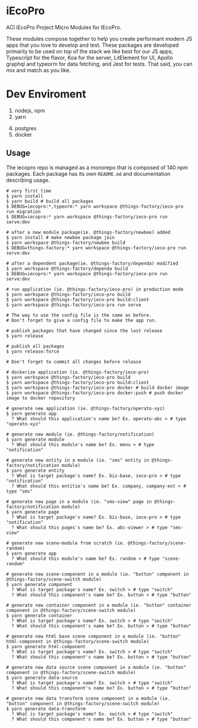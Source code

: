 # iEcoPro
ACI iEcoPro Project
Micro Modules for IEcoPro.

These modules compose together to help you create performant modern JS apps that you love to develop and test. These packages are developed primarily to be used on top of the stack we like best for our JS apps; Typescript for the flavor, Koa for the server, LitElement for UI, Apollo graphql and typeorm for data fetching, and Jest for tests. That said, you can mix and match as you like.
# Dev Enviroment
1. nodejs, npm
2. yarn
<!-- 3. typescript -->
4. postgres
5. docker

## Usage

The iecopro repo is managed as a monorepo that is composed of 140 npm packages.
Each package has its own `README.md` and documentation describing usage.

```
# very first time
$ yarn install
$ yarn build # build all packages
$ DEBUG=iecopro:*,typeorm:* yarn workspace @things-factory/ieco-pro run migration
$ DEBUG=iecopro:* yarn workspace @things-factory/ieco-pro run serve:dev
```

```
# after a new module package(ie. @things-factory/newbee) added
$ yarn install # make newbee package join
$ yarn workspace @things-factory/newbee build
$ DEBUG=things-factory:* yarn workspace @things-factory/ieco-pro run serve:dev
```

```
# after a dependent package(ie. @things-factory/dependa) modified
$ yarn workspace @things-factory/dependa build
$ DEBUG=iecopro:* yarn workspace @things-factory/ieco-pro run serve:dev
```

```
# run application (ie. @things-factory/ieco-pro) in production mode
$ yarn workspace @things-factory/ieco-pro build
$ yarn workspace @things-factory/ieco-pro build:client
$ yarn workspace @things-factory/ieco-pro run serve

# The way to use the config file is the same as before.
# Don't forget to give a config file to make the app run.
```

```
# publish packages that have changed since the last release
$ yarn release

# publish all packages
$ yarn release:force

# Don't forget to commit all changes before release
```

```
# dockerize application (ie. @things-factory/ieco-pro)
$ yarn workspace @things-factory/ieco-pro build
$ yarn workspace @things-factory/ieco-pro build:client
$ yarn workspace @things-factory/ieco-pro docker # build docker image
$ yarn workspace @things-factory/ieco-pro docker:push # push docker image to docker repository
```

```
# generate new application (ie. @things-factory/operato-xyz)
$ yarn generate app
  ? What should this application's name be? Ex. operato-abc > # type "operato-xyz"

# generate new module (ie. @things-factory/notification)
$ yarn generate module
  ? What should this module's name be? Ex. menu > # type "notification"

# generate new entity in a module (ie. "sms" entity in @things-factory/notification module)
$ yarn generate entity
  ? What is target package's name? Ex. biz-base, ieco-pro > # type "notification"
  ? What should this entitie's name be? Ex. company, company-ext > # type "sms"

# generate new page in a module (ie. "sms-view" page in @things-factory/notification module)
$ yarn generate page
  ? What is target package's name? Ex. biz-base, ieco-pro > # type "notification"
  ? What should this pages's name be? Ex. abc-viewer > # type "sms-view"

# generate new scene-module from scratch (ie. @things-factory/scene-random)
$ yarn generate app
  ? What should this module's name be? Ex. random > # type "scene-random"

# generate new scene-component in a module (ie. "button" component in @things-factory/scene-switch module)
$ yarn generate component
  ? What is target package's name? Ex. switch > # type "switch"
  ? What should this component's name be? Ex. button > # type "button"

# generate new container component in a module (ie. "button" container component in @things-factory/scene-switch module)
$ yarn generate container
  ? What is target package's name? Ex. switch > # type "switch"
  ? What should this component's name be? Ex. button > # type "button"

# generate new html base scene component in a module (ie. "button" html-component in @things-factory/scene-switch module)
$ yarn generate html-component
  ? What is target package's name? Ex. switch > # type "switch"
  ? What should this component's name be? Ex. button > # type "button"

# generate new data source scene component in a module (ie. "button" component in @things-factory/scene-switch module)
$ yarn generate data-source
  ? What is target package's name? Ex. switch > # type "switch"
  ? What should this component's name be? Ex. button > # type "button"

# generate new data transform scene component in a module (ie. "button" component in @things-factory/scene-switch module)
$ yarn generate data-transform
  ? What is target package's name? Ex. switch > # type "switch"
  ? What should this component's name be? Ex. button > # type "button"
```